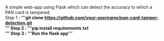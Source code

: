 A simple web-app using Flask which can detect the accuracy to which a PAN card is tampered.<br/>
Step 1 <b> : '''git clone https://github.com/your-username/pan-card-tamper-detection.git <br/>'''
Step 2 <b>: '''pip install requirements.txt <br/>'''
Step 3 <b>: '''Run the flask app'''
